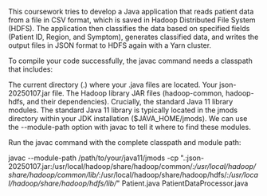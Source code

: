 This coursework tries to develop a Java application that reads patient data from a file in CSV
format, which is saved in Hadoop Distributed File System (HDFS). The application then
classifies the data based on specified fields (Patient ID, Region, and Symptom), generates
classified data, and writes the output files in JSON format to HDFS again with a Yarn cluster.


To compile your code successfully, the javac command needs a classpath that includes:

The current directory (.) where your .java files are located.
Your json-20250107.jar file.
The Hadoop library JAR files (hadoop-common, hadoop-hdfs, and their dependencies).
Crucially, the standard Java 11 library modules.
The standard Java 11 library is typically located in the jmods directory within your JDK installation ($JAVA_HOME/jmods). We can use the --module-path option with javac to tell it where to find these modules.


Run the javac command with the complete classpath and module path:

javac --module-path /path/to/your/java11/jmods -cp ".:json-20250107.jar:/usr/local/hadoop/share/hadoop/common/*:/usr/local/hadoop/share/hadoop/common/lib/*:/usr/local/hadoop/share/hadoop/hdfs/*:/usr/local/hadoop/share/hadoop/hdfs/lib/*" Patient.java PatientDataProcessor.java